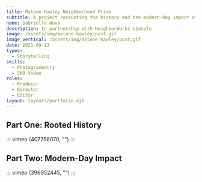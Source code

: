 ```yaml
---
title: Malone Hawley Neighborhood Pride
subtitle: A project recounting the history and the modern-day impact of the Malone/Hawley Neighborhood
name: Gabriella Nova
description: In partnership with NeighborWorks Lincoln
image: /assets/img/malone-hawley/post.gif
image_vertical: /assets/img/malone-hawley/post.gif
date: 2021-09-13
types:
  - Storytelling
skills:
  - Photogrammetry
  - 360 Video
roles:
  - Producer
  - Director
  - Editor
layout: layouts/portfolio.njk
---
```


<copy-wrap class="grid-center sm:grid-center md:grid-center">

## Part One: Rooted History

</copy-wrap>

<div class="grid-center sm:grid-center md:col-start-1 md:col-end-6">

::: vimeo (407756070, "") :::

</div>

<copy-wrap class="grid-center sm:grid-center md:grid-center">

## Part Two: Modern-Day Impact

</copy-wrap>

<div class="grid-center sm:grid-center md:col-start-1 md:col-end-6">

::: vimeo (396952445, "") :::

</div>